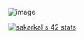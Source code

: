 
![image](https://github.com/ysahih/ysahih/assets/117702693/d3ca7dae-650e-4fff-ad77-a67d8f020383)

[![sakarkal's 42 stats](https://badge.mediaplus.ma/black/ysahih)](https://github.com/oakoudad/badge42)
